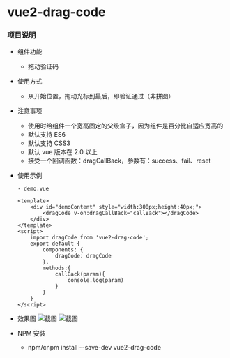 # vue2-drag-code

### 项目说明
- 组件功能
    - 拖动验证码

- 使用方式
	- 从开始位置，拖动光标到最后，即验证通过（非拼图）

- 注意事项
    - 使用时给组件一个宽高固定的父级盒子，因为组件是百分比自适应宽高的
    - 默认支持 ES6 
    - 默认支持 CSS3 
    - 默认 vue 版本在 2.0 以上
    - 接受一个回调函数：dragCallBack，参数有：success、fail、reset

- 使用示例
    ```
    - demo.vue
    
    <template>
        <div id="demoContent" style="width:300px;height:40px;">
            <dragCode v-on:dragCallBack="callBack"></dragCode>
        </div>
    </template>
    <script>
        import dragCode from 'vue2-drag-code';
        export default {
            components: {
                dragCode: dragCode
            },
            methods:{
                callBack(param){
                    console.log(param)
                }
            }
        }
    </script>
    
    ```
- 效果图
![截图](https://github.com/ZhaoruiGuang/projects/blob/all_images/drag_verificate_code/img1.png)
![截图](https://github.com/ZhaoruiGuang/projects/blob/all_images/drag_verificate_code/img2.png)

- NPM 安装
    - npm/cnpm install --save-dev vue2-drag-code

